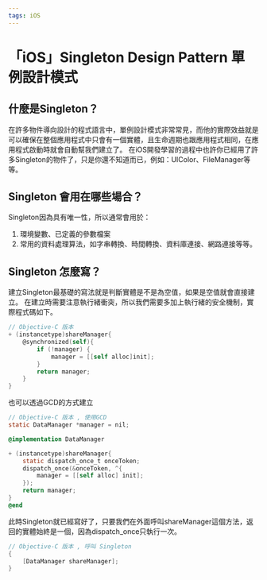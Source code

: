 ```yaml
---
tags: iOS
---
```


# 「iOS」Singleton Design Pattern 單例設計模式


## 什麼是Singleton？

在許多物件導向設計的程式語言中，單例設計模式非常常見，而他的實際效益就是可以確保在整個應用程式中只會有一個實體，且生命週期也跟應用程式相同，在應用程式啟動時就會自動幫我們建立了。
在iOS開發學習的過程中也許你已經用了許多Singleton的物件了，只是你還不知道而已，例如：UIColor、FileManager等等。

## Singleton 會用在哪些場合？

Singleton因為具有唯一性，所以通常會用於：
1. 環境變數、已定義的參數檔案
2. 常用的資料處理算法，如字串轉換、時間轉換、資料庫連接、網路連接等等。

## Singleton 怎麼寫？

建立Singleton最基礎的寫法就是判斷實體是不是為空值，如果是空值就會直接建立。
在建立時需要注意執行緒衝突，所以我們需要多加上執行緒的安全機制，實際程式碼如下。

```Objective-C
// Objective-C 版本
+ (instancetype)shareManager{
    @synchronized(self){
        if (!manager) {
            manager = [[self alloc]init];
        }
        return manager;
    }
}
```
也可以透過GCD的方式建立
```Objective-C
// Objective-C 版本 , 使用GCD
static DataManager *manager = nil;

@implementation DataManager

+ (instancetype)shareManager{
    static dispatch_once_t onceToken;
    dispatch_once(&onceToken, ^{
        manager = [[self alloc] init];
    });
    return manager;
}
@end
```

此時Singleton就已經寫好了，只要我們在外面呼叫shareManager這個方法，返回的實體始終是一個，因為dispatch_once只執行一次。

```Objective-C
// Objective-C 版本 , 呼叫 Singleton
{
    [DataManager shareManager];
}
```






